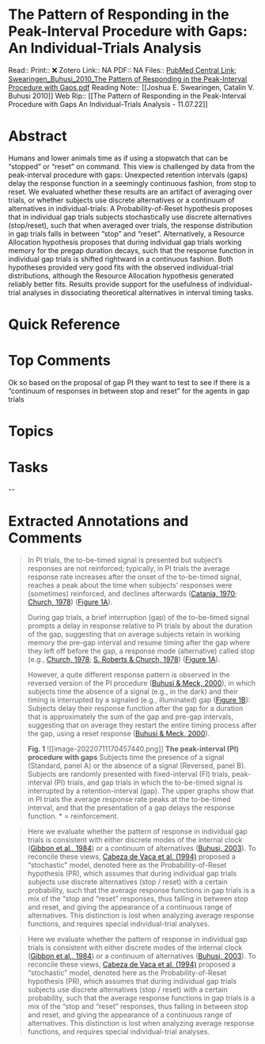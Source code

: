

# The Pattern of Responding in the Peak-Interval Procedure with Gaps: An Individual-Trials Analysis
Read:: 
Print::  ❌
Zotero Link:: NA
PDF:: NA
Files:: [PubMed Central Link](file://); [Swearingen_Buhusi_2010_The Pattern of Responding in the Peak-Interval Procedure with Gaps.pdf](file:///home/michaelt/Insync/m@tarlton.info/Google%20Drive/06.%20Zotero/storage/TAB47H3H/Swearingen_Buhusi_2010_The%20Pattern%20of%20Responding%20in%20the%20Peak-Interval%20Procedure%20with%20Gaps.pdf)
Reading Note:: [[Joshua E. Swearingen, Catalin V. Buhusi 2010]]
Web Rip:: [[The Pattern of Responding in the Peak-Interval Procedure with Gaps An Individual-Trials Analysis - 11.07.22]]


# Abstract
Humans and lower animals time as if using a stopwatch that can be “stopped” or “reset” on command. This view is challenged by data from the peak-interval procedure with gaps: Unexpected retention intervals (gaps) delay the response function in a seemingly continuous fashion, from stop to reset. We evaluated whether these results are an artifact of averaging over trials, or whether subjects use discrete alternatives or a continuum of alternatives in individual-trials: A Probability-of-Reset hypothesis proposes that in individual gap trials subjects stochastically use discrete alternatives (stop/reset), such that when averaged over trials, the response distribution in gap trials falls in between “stop” and “reset”. Alternatively, a Resource Allocation hypothesis proposes that during individual gap trials working memory for the pregap duration decays, such that the response function in individual gap trials is shifted rightward in a continuous fashion. Both hypotheses provided very good fits with the observed individual-trial distributions, although the Resource Allocation hypothesis generated reliably better fits. Results provide support for the usefulness of individual-trial analyses in dissociating theoretical alternatives in interval timing tasks.

# Quick Reference


# Top Comments

Ok so based on the proposal of gap PI they want to test to see if there is a “continuum of responses in between stop and reset”
for the agents in gap trials

# Topics


# Tasks


--
# Extracted Annotations and Comments


> In PI trials, the to-be-timed signal is presented but subject’s responses are not reinforced; typically, in PI trials the average response rate increases after the onset of the to-be-timed signal, reaches a peak about the time when subjects’ responses were (sometimes) reinforced, and declines afterwards ([Catania, 1970](https://www.ncbi.nlm.nih.gov/pmc/articles/PMC2964407/#R19); [Church, 1978](https://www.ncbi.nlm.nih.gov/pmc/articles/PMC2964407/#R21)) ([Figure 1A](https://www.ncbi.nlm.nih.gov/pmc/articles/PMC2964407/figure/F1/)). 
> 
> During gap trials, a brief interruption (gap) of the to-be-timed signal prompts a delay in response relative to PI trials by about the duration of the gap, suggesting that on average subjects retain in working memory the pre-gap interval and resume timing after the gap where they left off before the gap, a response mode (alternative) called stop (e.g., [Church, 1978](https://www.ncbi.nlm.nih.gov/pmc/articles/PMC2964407/#R21); [S. Roberts & Church, 1978](https://www.ncbi.nlm.nih.gov/pmc/articles/PMC2964407/#R48)) ([Figure 1A](https://www.ncbi.nlm.nih.gov/pmc/articles/PMC2964407/figure/F1/)).
> 
> However, a quite different response pattern is observed in the reversed version of the PI procedure ([Buhusi & Meck, 2000](https://www.ncbi.nlm.nih.gov/pmc/articles/PMC2964407/#R7)), in which subjects time the absence of a signal (e.g., in the dark) and their timing is interrupted by a signaled (e.g., illuminated) gap ([Figure 1B](https://www.ncbi.nlm.nih.gov/pmc/articles/PMC2964407/figure/F1/)): Subjects delay their response function after the gap for a duration that is approximately the sum of the gap and pre-gap intervals, suggesting that on average they restart the entire timing process after the gap, using a reset response ([Buhusi & Meck, 2000](https://www.ncbi.nlm.nih.gov/pmc/articles/PMC2964407/#R7)).
> 
> **Fig. 1**
> ![[image-20220711170457440.png]]
> **The peak-interval (PI) procedure with gaps**
> Subjects time the presence of a signal (Standard, panel A) or the absence of a signal (Reversed, panel B). Subjects are randomly presented with fixed-interval (FI) trials, peak-interval (PI) trials, and gap trials in which the to-be-timed signal is interrupted by a retention-interval (gap). The upper graphs show that in PI trials the average response rate peaks at the to-be-timed interval, and that the presentation of a gap delays the response function. \* = reinforcement.


> Here we evaluate whether the pattern of response in individual gap trials is consistent with either discrete modes of the internal clock ([Gibbon et al., 1984](https://www.ncbi.nlm.nih.gov/pmc/articles/PMC2964407/#R32)) or a continuum of alternatives ([Buhusi, 2003](https://www.ncbi.nlm.nih.gov/pmc/articles/PMC2964407/#R4)). To reconcile these views, [Cabeza de Vaca et al. (1994)](https://www.ncbi.nlm.nih.gov/pmc/articles/PMC2964407/#R18) proposed a “stochastic” model, denoted here as the Probability-of-Reset hypothesis (PR), which assumes that during individual gap trials subjects use discrete alternatives (stop / reset) with a certain probability, such that the average response functions in gap trials is a mix of the “stop and “reset” responses, thus falling in between stop and reset, and giving the appearance of a continuous range of alternatives. This distinction is lost when analyzing average response functions, and requires special individual-trial analyses.

> Here we evaluate whether the pattern of response in individual gap trials is consistent with either discrete modes of the internal clock ([Gibbon et al., 1984](https://www.ncbi.nlm.nih.gov/pmc/articles/PMC2964407/#R32)) or a continuum of alternatives ([Buhusi, 2003](https://www.ncbi.nlm.nih.gov/pmc/articles/PMC2964407/#R4)). To reconcile these views, [Cabeza de Vaca et al. (1994)](https://www.ncbi.nlm.nih.gov/pmc/articles/PMC2964407/#R18) proposed a “stochastic” model, denoted here as the Probability-of-Reset hypothesis (PR), which assumes that during individual gap trials subjects use discrete alternatives (stop / reset) with a certain probability, such that the average response functions in gap trials is a mix of the “stop and “reset” responses, thus falling in between stop and reset, and giving the appearance of a continuous range of alternatives. This distinction is lost when analyzing average response functions, and requires special individual-trial analyses.